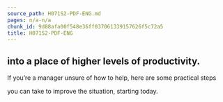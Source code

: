 ```yaml
---
source_path: H071S2-PDF-ENG.md
pages: n/a-n/a
chunk_id: 9d88afa00f548e36ff037061339157626f5c72a5
title: H071S2-PDF-ENG
---
```

## into a place of higher levels of productivity.

If you’re a manager unsure of how to help, here are some practical steps

you can take to improve the situation, starting today.
